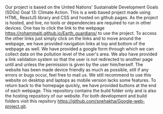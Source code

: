 Our project is based on the United Nations' Sustainable Development Goals (SDGs) Goal 13: Climate Action. This is a web based project made using HTML, ReactJS library and CSS and hosted on github pages. As 
the project is hosted, and live, no tools or dependencies are required to run in other devices. One has to click the link to the webpage https://rohammaiti.github.io/Earth_guardians/ to use the project. To 
access the other links just simply click on the links and to move around the webpage, we have provided navigation links at top and bottom of the webpage as well. We have provided a google form through which 
we can collect data on the pollution level of the user's area. We also have provided a link validation system so that the user is not redirected to another page until and unless the permission is given by the 
user him/herself. The website has been made device friendly as much as possible, still if any errors or bugs occur, feel free to mail us. We still recommend to use this website on desktop and laptops as 
mobile version lacks some features. To return back to the homepage quickly, we have provided buttons at the end of each webpage. This repository contains the build folder only and is also the hosting 
repository of our website. For both development and build folders visit this repsitory https://github.com/snehakha/Google-web-project.git.
